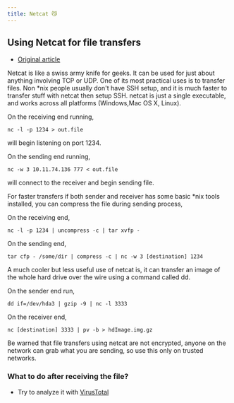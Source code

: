 ```yaml
---
title: Netcat 😼
---
```

## Using Netcat for file transfers

- [Original article](https://nakkaya.com/2009/04/15/using-netcat-for-file-transfers/)

Netcat is like a swiss army knife for geeks. It can be used for just about anything involving TCP or UDP. One of its most practical uses is to transfer files. Non *nix people usually don't have SSH setup, and it is much faster to transfer stuff with netcat then setup SSH. netcat is just a single executable, and works across all platforms (Windows,Mac OS X, Linux).

On the receiving end running,

```shell
nc -l -p 1234 > out.file
```

will begin listening on port 1234.

On the sending end running,

```shell
nc -w 3 10.11.74.136 777 < out.file
```

will connect to the receiver and begin sending file.

For faster transfers if both sender and receiver has some basic *nix tools installed, you can compress the file during sending process,

On the receiving end,

```shell
nc -l -p 1234 | uncompress -c | tar xvfp -
```

On the sending end,

```shell
tar cfp - /some/dir | compress -c | nc -w 3 [destination] 1234
```

A much cooler but less useful use of netcat is, it can transfer an image of the whole hard drive over the wire using a command called dd.

On the sender end run,

```shell
dd if=/dev/hda3 | gzip -9 | nc -l 3333
```

On the receiver end,

```shell
nc [destination] 3333 | pv -b > hdImage.img.gz
```

Be warned that file transfers using netcat are not encrypted, anyone on the network can grab what you are sending, so use this only on trusted networks.

### What to do after receiving the file?

- Try to analyze it with [VirusTotal](https://www.virustotal.com/gui/home/upload)

